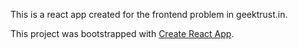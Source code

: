 This is a react app created for the frontend problem in geektrust.in.

This project was bootstrapped with [Create React App](https://github.com/facebook/create-react-app).

